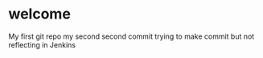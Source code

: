 # welcome
My first git repo
my second second commit trying to make commit but not reflecting in Jenkins
